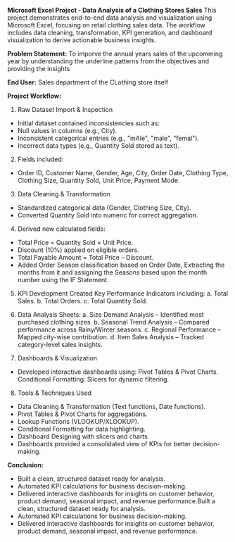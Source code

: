 **Microsoft Excel Project - Data Analysis of a Clothing Stores Sales**
    This project demonstrates end-to-end data analysis and visualization using Microsoft Excel, focusing on retail clothing sales data. The workflow includes data cleaning, transformation, KPI generation, and dashboard visualization to derive actionable business insights.

**Problem Statement:** 
    To imporve the annual years sales of the upcomming year by understanding the underline patterns from the objectives and providing the insights

**End User:**
    Sales department of the CLothing store itself

**Project Workflow:**
1. Raw Dataset Import & Inspection
- Initial dataset contained inconsistencies such as:
- Null values in columns (e.g., City).
- Inconsistent categorical entries (e.g., "mAle", "male", "femal").
- Incorrect data types (e.g., Quantity Sold stored as text).

2. Fields included:
- Order ID, Customer Name, Gender, Age, City, Order Date, Clothing Type, Clothing Size, Quantity Sold, Unit Price, Payment Mode.

3. Data Cleaning & Transformation
- Standardized categorical data (Gender, Clothing Size, City).
- Converted Quantity Sold into numeric for correct aggregation.

4. Derived new calculated fields:
- Total Price = Quantity Sold × Unit Price.
- Discount (10%) applied on eligible orders.
- Total Payable Amount = Total Price – Discount.
- Added Order Season classification based on Order Date, Extracting the months from it and assigning the Seasons based upon the month number using the IF Statement.

5. KPI Development
Created Key Performance Indicators including:
a. Total Sales.
b. Total Orders.
c. Total Quantity Sold.

6. Data Analysis Sheets:
a. Size Demand Analysis – Identified most purchased clothing sizes.
b. Seasonal Trend Analysis – Compared performance across Rainy/Winter seasons.
c. Regional Performance – Mapped city-wise contribution.
d. Item Sales Analysis – Tracked category-level sales insights.

7. Dashboards & Visualization
- Developed interactive dashboards using:
Pivot Tables & Pivot Charts.
Conditional Formatting.
Slicers for dynamic filtering.

8. Tools & Techniques Used
- Data Cleaning & Transformation (Text functions, Date functions).
- Pivot Tables & Pivot Charts for aggregations.
- Lookup Functions (VLOOKUP/XLOOKUP).
- Conditional Formatting for data highlighting.
- Dashboard Designing with slicers and charts.
- Dashboards provided a consolidated view of KPIs for better decision-making.

**Conclusion:**
- Built a clean, structured dataset ready for analysis.
- Automated KPI calculations for business decision-making.
- Delivered interactive dashboards for insights on customer behavior, product demand, seasonal impact, and revenue performance.Built a clean, structured dataset ready for analysis.
- Automated KPI calculations for business decision-making.
- Delivered interactive dashboards for insights on customer behavior, product demand, seasonal impact, and revenue performance.
